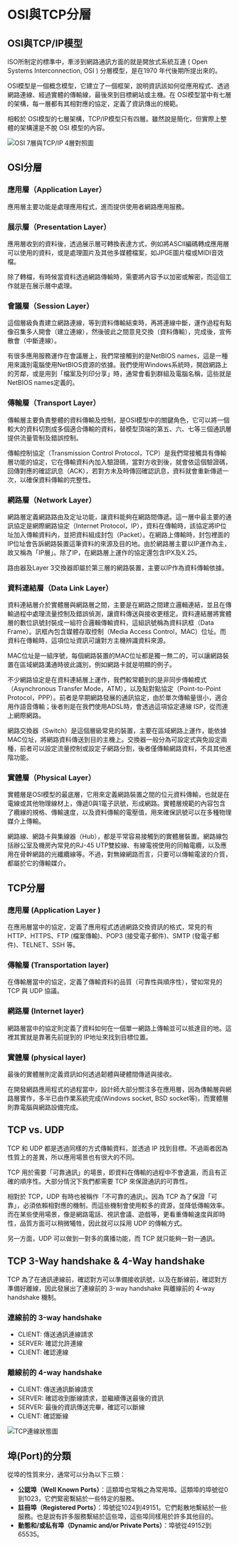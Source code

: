# OSI與TCP分層

## OSI與TCP/IP模型

ISO所制定的標準中，牽涉到網路通訊方面的就是開放式系統互連 \( Open Systems Interconnection, OSI \) 分層模型，是在1970 年代後期所提出來的。 

OSI模型是一個概念模型，它建立了一個框架，說明資訊該如何從應用程式、透過網路連線、經過實體的傳輸線，最後來到目標網站或主機。在 OSI模型當中有七層的架構，每一層都有其相對應的協定，定義了資訊傳出的規範。

相較於 OSI模型的七層架構，TCP/IP模型只有四層。雖然說是簡化，但實際上整體的架構還是不脫 OSI 模型的內容。

![OSI 7&#x5C64;&#x8207;TCP/IP 4&#x5C64;&#x5C0D;&#x7167;&#x5716;](../.gitbook/assets/osi_tcp_mapping.png)

## OSI分層

### 應用層（Application Layer）

應用層主要功能是處理應用程式，進而提供使用者網路應用服務。

### 展示層（Presentation Layer）

應用層收到的資料後，透過展示層可轉換表達方式，例如將ASCII編碼轉成應用層可以使用的資料，或是處理圖片及其他多媒體檔案，如JPGE圖片檔或MIDI音效檔。

除了轉檔，有時候當資料透過網路傳輸時，需要將內容予以加密或解密，而這個工作就是在展示層中處理。

### 會議層（Session Layer）

這個層級負責建立網路連線，等到資料傳輸結束時，再將連線中斷，運作過程有點像召集多人開會（建立連線），然後彼此之間意見交換（資料傳輸），完成後，宣佈散會（中斷連線）。

有很多應用服務運作在會議層上，我們常接觸到的是NetBIOS names，這是一種用來識別電腦使用NetBIOS資源的依據。我們使用Windows系統時，開啟網路上的芳鄰，或是用到「檔案及列印分享」時，通常會看到群組及電腦名稱，這些就是NetBIOS names定義的。

### 傳輸層（Transport Layer）

傳輸層主要負責整體的資料傳輸及控制，是OSI模型中的關鍵角色，它可以將一個較大的資料切割成多個適合傳輸的資料，替模型頂端的第五、六、七等三個通訊層提供流量管制及錯誤控制。

傳輸控制協定（Transmission Control Protocol，TCP）是我們常接觸具有傳輸層功能的協定，它在傳輸資料內加入驗證碼，當對方收到後，就會依這個驗證碼，回傳對應的確認訊息（ACK），若對方未及時傳回確認訊息，資料就會重新傳遞一次，以確保資料傳輸的完整性。

### 網路層（Network Layer）

網路層定義網路路由及定址功能，讓資料能夠在網路間傳遞。這一層中最主要的通訊協定是網際網路協定（Internet Protocol，IP），資料在傳輸時，該協定將IP位址加入傳輸資料內，並把資料組成封包（Packet）。在網路上傳輸時，封包裡面的IP位址會告訴網路裝置這筆資料的來源及目的地。由於網路層主要以IP運作為主，故又稱為「IP層」。除了IP，在網路層上運作的協定還包含IPX及X.25。

路由器及Layer 3交換器即屬於第三層的網路裝置，主要以IP作為資料傳輸依據。

### 資料連結層（Data Link Layer）

資料連結層介於實體層與網路層之間，主要是在網路之間建立邏輯連結，並且在傳輸過程中處理流量控制及錯誤偵測，讓資料傳送與接收更穩定。資料連結層將實體層的數位訊號封裝成一組符合邏輯傳輸資料，這組訊號稱為資料訊框（Data Frame）。訊框內包含媒體存取控制（Media Access Control，MAC）位址。而資料在傳輸時，這項位址資訊可讓對方主機辨識資料來源。

MAC位址是一組序號，每個網路裝置的MAC位址都是獨一無二的，可以讓網路裝置在區域網路溝通時彼此識別，例如網路卡就是明顯的例子。

不少網路協定是在資料連結層上運作，我們較常聽到的是非同步傳輸模式（Asynchronous Transfer Mode，ATM），以及點對點協定（Point-to-Point Protocol，PPP）。前者是早期網路發展的通訊協定，由於單次傳輸量很小，適合用作語音傳輸；後者則是在我們使用ADSL時，會透過這項協定連線 ISP，從而連上網際網路。

網路交換器（Switch）是這個層級常見的裝置，主要在區域網路上運作，能依據MAC位址，將網路資料傳送到目的主機上。交換器一般分為可設定式與免設定兩種，前者可以設定流量控制或設定子網路分割，後者僅傳輸網路資料，不具其他進階功能。

### 實體層（Physical Layer）

實體層是OSI模型的最底層，它用來定義網路裝置之間的位元資料傳輸，也就是在電線或其他物理線材上，傳遞0與1電子訊號，形成網路。實體層規範的內容包含了纜線的規格、傳輸速度，以及資料傳輸的電壓值，用來確保訊號可以在多種物理媒介上傳輸。

網路線、網路卡與集線器（Hub），都是平常容易接觸到的實體層裝置。網路線包括辦公室及機房內常見的RJ-45 UTP雙絞線、有線電視使用的同軸電纜，以及應用在骨幹網路的光纖纜線等。不過，對無線網路而言，只要可以傳輸電波的介質，都屬於它的傳輸媒介。

## TCP分層

### 應用層 \(Application Layer \)

在應用層當中的協定，定義了應用程式透過網路交換資訊的格式，常見的有 HTTP、HTTPS、FTP \(檔案傳輸\)、POP3 \(接受電子郵件\)、SMTP \(發電子郵件\)、TELNET、SSH 等。

### 傳輸層 \(Transportation layer\)

在傳輸層當中的協定，定義了傳輸資料的品質（可靠性與順序性），譬如常見的 TCP 與 UDP 協議。

### 網路層 \(Internet layer\)

網路層當中的協定則定義了資料如何在一個單一網路上傳輸並可以抵達目的地。這裡其實就是靠著先前提到的 IP地址來找到目標位置。

### 實體層 \(physical layer\)

最後的實體層則定義資訊如何透過韌體與硬體間傳遞與接收。

在開發網路應用程式的過程當中，設計師大部分關注多在應用層，因為傳輸層與網路層實作，多半已由作業系統完成\(Windows socket, BSD socket等\)，而實體層則靠電腦與網路設備完成。

## TCP vs. UDP

TCP 和 UDP 都是透過同樣的方式傳輸資料，並透過 IP 找到目標。不過兩者因為性質上的差異，所以應用場景也有很大的不同。

TCP 用於需要「可靠通訊」的場景，即資料在傳輸的過程中不會遺漏，而且有正確的順序性。大部分情況下我們都需要 TCP 來保證通訊的可靠性。

相對於 TCP，UDP 有時也被稱作「不可靠的通訊」。因為 TCP 為了保證「可靠」，必須依賴相對應的機制，而這些機制會使用較多的資源，並降低傳輸效率。而在某些使用場景，像是網路電話、視訊會議、遊戲等，更看重傳輸速度與即時性，品質方面可以稍微犧牲，因此就可以採用 UDP 的傳輸方式。

另一方面，UDP 可以做到一對多的廣播功能，而 TCP 就只能夠一對一通訊。

## TCP 3-Way handshake & 4-Way handshake

TCP 為了在通訊連線前，確認對方可以準備接收訊號，以及在斷線前，確認對方準備好離線，因此發展出了連線前的 3-way handshake 與離線前的 4-way handshake 機制。

### 連線前的 3-way handshake

* CLIENT: 傳送通訊連線請求
* SERVER: 確認允許連線
* CLIENT: 確認連線

### 離線前的 4-way handshake

* CLIENT: 傳送通訊斷線請求
* SERVER: 確認收到斷線請求，並繼續傳送最後的資訊
* SERVER: 最後的資訊傳送完畢，確認可以斷線
* CLIENT: 確認斷線





![TCP&#x9023;&#x7DDA;&#x72C0;&#x614B;&#x5716;](../.gitbook/assets/tcp_connection_states.jpg)

## 埠\(Port\)的分類

從埠的性質來分，通常可以分為以下三類：

* **公認埠（Well Known Ports）**：這類埠也常稱之為常用埠。這類埠的埠號從0到1023，它們緊密繫結於一些特定的服務。
* **註冊埠（Registered Ports）**：埠號從1024到49151。它們鬆散地繫結於一些服務。也是說有許多服務繫結於這些埠，這些埠同樣用於許多其他目的。
* **動態和/或私有埠（Dynamic and/or Private Ports）**：埠號從49152到65535。

